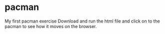 # pacman
My first pacman exercise
Download and run the html file and click on to the pacman to see how it moves on the browser. 
